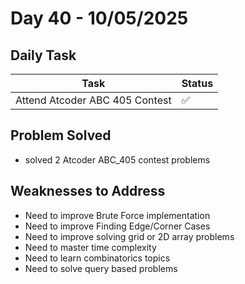 # Day 40 - 10/05/2025

## Daily Task
|**Task**                                           |**Status**|
|---------------------------------------------------|----------|
|            Attend Atcoder ABC 405 Contest         |    ✅    |


## Problem Solved
- solved 2 Atcoder ABC_405 contest problems

## Weaknesses to Address
- Need to improve Brute Force implementation 
- Need to improve Finding Edge/Corner Cases 
- Need to improve solving grid or 2D array problems  
- Need to master time complexity
- Need to learn combinatorics topics 
- Need to solve query based problems
